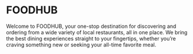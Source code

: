 # FOODHUB
Welcome to FOODHUB, your one-stop destination for discovering and ordering from a wide variety of local restaurants, all in one place. We bring the best dining experiences straight to your fingertips, whether you’re craving something new or seeking your all-time favorite meal.
